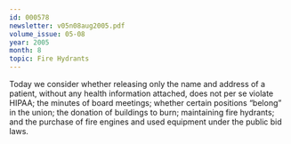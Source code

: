 ```yaml
---
id: 000578
newsletter: v05n08aug2005.pdf
volume_issue: 05-08
year: 2005
month: 8
topic: Fire Hydrants
---
```


Today we consider whether releasing only the name and address of a patient, without
any health information attached, does not per se violate HIPAA; the minutes of board meetings; whether certain positions “belong” in the union; the donation of buildings to burn; maintaining fire hydrants; and the purchase of fire engines and used equipment under the public bid laws.